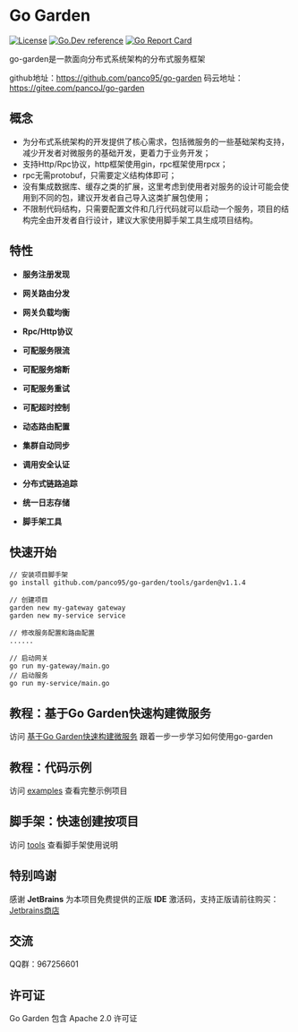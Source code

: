 # Go Garden 
[![License](https://img.shields.io/:license-apache-blue.svg)](https://opensource.org/licenses/Apache-2.0) [![Go.Dev reference](https://img.shields.io/badge/go.dev-reference-007d9c?logo=go&logoColor=white&style=flat-square)](https://pkg.go.dev/github.com/panco95/go-garden) [![Go Report Card](https://goreportcard.com/badge/github.com/panco95/go-garden)](https://goreportcard.com/report/github.com/panco95/go-garden) 


go-garden是一款面向分布式系统架构的分布式服务框架

github地址：https://github.com/panco95/go-garden
码云地址：https://gitee.com/pancoJ/go-garden

## 概念

* 为分布式系统架构的开发提供了核心需求，包括微服务的一些基础架构支持，减少开发者对微服务的基础开发，更着力于业务开发；
* 支持Http/Rpc协议，http框架使用gin，rpc框架使用rpcx；
* rpc无需protobuf，只需要定义结构体即可；
* 没有集成数据库、缓存之类的扩展，这里考虑到使用者对服务的设计可能会使用到不同的包，建议开发者自己导入这类扩展包使用；
* 不限制代码结构，只需要配置文件和几行代码就可以启动一个服务，项目的结构完全由开发者自行设计，建议大家使用脚手架工具生成项目结构。

## 特性

- **服务注册发现**

- **网关路由分发**

- **网关负载均衡**

- **Rpc/Http协议**

- **可配服务限流**

- **可配服务熔断**

- **可配服务重试**

- **可配超时控制**

- **动态路由配置**

- **集群自动同步**

- **调用安全认证**

- **分布式链路追踪**

- **统一日志存储**

- **脚手架工具**


## 快速开始

```
// 安装项目脚手架
go install github.com/panco95/go-garden/tools/garden@v1.1.4

// 创建项目
garden new my-gateway gateway
garden new my-service service

// 修改服务配置和路由配置
......

// 启动网关
go run my-gateway/main.go
// 启动服务
go run my-service/main.go
```

## 教程：基于Go Garden快速构建微服务
访问 [基于Go Garden快速构建微服务](docs/tutorial.md) 跟着一步一步学习如何使用go-garden

## 教程：代码示例
访问 [examples](examples) 查看完整示例项目

## 脚手架：快速创建按项目
访问 [tools](tools/garden) 查看脚手架使用说明

## 特别鸣谢
感谢 **JetBrains** 为本项目免费提供的正版 **IDE** 激活码，支持正版请前往购买：[Jetbrains商店](https://www.jetbrains.com/store/#commercial?billing=yearly)

## 交流
QQ群：967256601

## 许可证
Go Garden 包含 Apache 2.0 许可证
